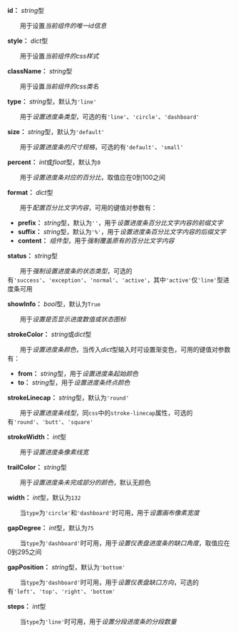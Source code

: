 **id：** *string*型

　　用于设置*当前组件的唯一id信息*

**style：** *dict*型

　　用于设置*当前组件的css样式*

**className：** *string*型

　　用于设置*当前组件的css类名*

**type：** *string*型，默认为`'line'`

　　用于*设置进度条类型*，可选的有`'line'`、`'circle'`、`'dashboard'`

**size：** *string*型，默认为`'default'`

　　用于*设置进度条的尺寸规格*，可选的有`'default'`、`'small'`

**percent：** *int*或*float*型，默认为`0`

　　用于*设置进度条对应的百分比*，取值应在0到100之间

**format：** *dict*型

　　用于*配置百分比文字内容*，可用的键值对参数有：

- **prefix：** *string*型，默认为`''`，用于*设置进度条百分比文字内容的前缀文字*
- **suffix：** *string*型，默认为`'%'`，用于*设置进度条百分比文字内容的后缀文字*
- **content：** *组件型*，用于*强制覆盖原有的百分比文字内容*

**status：** *string*型

　　用于*强制设置进度条的状态类型*，可选的有`'success'`、`'exception'`、`'normal'`、`'active'`，其中`'active'`仅`'line'`型进度条可用

**showInfo：** *bool*型，默认为`True`

　　用于*设置是否显示进度数值或状态图标*

**strokeColor：** *string*或*dict*型

　　用于*设置进度条颜色*，当传入*dict*型输入时可设置渐变色，可用的键值对参数有：

- **from：** *string*型，用于*设置进度条起始颜色*
- **to：** *string*型，用于*设置进度条终点颜色*

**strokeLinecap：** *string*型，默认为`'round'`

　　用于*设置进度条线型*，同`css`中的`stroke-linecap`属性，可选的有`'round'`、`'butt'`、`'square'`

**strokeWidth：** *int*型

　　用于*设置进度条像素线宽*

**trailColor：** *string*型

　　用于*设置进度条未完成部分的颜色*，默认无颜色

**width：** *int*型，默认为`132`

　　当`type`为`'circle'`和`'dashboard'`时可用，用于*设置画布像素宽度*

**gapDegree：** *int*型，默认为`75`

　　当`type`为`'dashboard'`时可用，用于*设置仪表盘进度条的缺口角度*，取值应在0到295之间

**gapPosition：** *string*型，默认为`'bottom'`

　　当`type`为`'dashboard'`时可用，用于*设置仪表盘缺口方向*，可选的有`'left'`、`'top'`、`'right'`、`'bottom'`

**steps：** *int*型

　　当`type`为`'line'`时可用，用于*设置分段进度条的分段数量*



